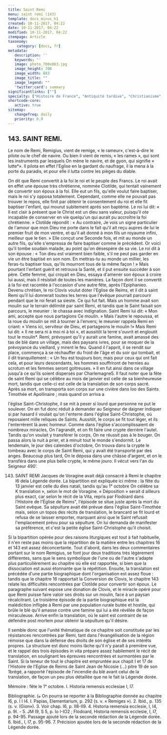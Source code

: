```yaml
---
title: Saint Remi
menu: saint remi (143)
template: docs_minus_h1
created: 10-11-2017, 04:22
date: 10-11-2017, 04:22
modified: 10-11-2017, 04:22
itempage: Article
taxonomy:
    category: [docs, fr]
metadata:
   description: ''
   keywords: ''
   image: photo_700x883.jpg
   image_height: 700
   image_width: 883
   image_title: ""
   image_legend: ""
   'twitter:card': summary
significantlinks: [""]
specialty: ["Histoire de France", "Antiquité tardive", "Christianisme", "Saint", "Reims", "Saint Rémi", "Clovis", "Baptème de Clovis"]
shortcode-core:
   active: true
sitemap:
   changefreq: daily
   priority: 0.9
---
```

## 143. SAINT REMI.

Le nom de Remi, Remigius, vient de remige, « le rameur», c'est-à-dire le pilote ou le chef de navire. 
Ou bien il vient de remis, « les rames », qui sont les instruments par lesquels On mène le navire, et de gyon, qui signifie « lutte*». 
Il pilota en effet l'Eglise en la gardant du naufrage, il la mena à la porte du paradis, et pour elle il lutta contre les pièges du diable.

On dit que Remi convertit à la foi le roi et le peuple des Francs. 
Le roi avait en effet une épouse très chrétienne, nommée Clotilde, qui tentait vainement de convertir son époux à la foi. 
Elle eut un fils, qu'elle voulut faire baptiser, mais le roi s'y opposa totalement. 
Cependant, comme elle ne pouvait pas trouver le repos, elle finit par obtenir le consentement du roi et elle fit baptiser l'enfant, qui mourut subitement après son baptême. 
Le roi lui dit: 
« Il est clair à présent que le Christ est un dieu sans valeur, puisqu'il ote incapable de conserver en vie quelqu'un qui aurait pu accroître la foi chrétienne. » 
Clotilde répondit : 
« Au contraire, Je vois un signe particulier de l'amour que mon Dieu me porte dans le fait qu'il ait reçu aupres de lui le premier fruit de mon ventre, et qu'il ait donné à mon fils un royaume infini, meilleur que le tien. » 
Elle conçut une Seconde fois, et mit au monde un autre fils, qu'elle s'empressa de faire baptiser comme le précédent. 
Or voici qu’il tombe soudain malade, au point qu'on désespère de sa vie. 
Le roi dit à son épouse : 
« Ton dieu est vraiment bien faible, s'il ne peut pas garder en vie un être baptisé en son nom. 
En mettras-tu au monde un millier, les feras-tu baptiser tous, qu'ils mourront tous de la même façon ! » 
Mais pourtant l'enfant guérit et retrouva la Santé, et il put ensuite succéder à son père. 
Cette femme, qui croyait en Dieu, essaya d'amener son époux à croire lui aussi, mais il résistait de toutes les manières. 
La façon dont il se convertit à la foi est racontée à l'occasion d'une autre fête, après l'Epiphanieo. 
Devenu chrétien, le roi Clovis voulut doter l'Eglise de Reims, et il dit à saint Remi qu'il lui donnerait toutes les terres que l'évêque pourrait parcourir pendant que le roi ferait sa sieste. 
Ce qui fut fait. Mais un homme avait son moulin sur le terrain délimité par saint Remi, et tandis que le Saint faisait son parcours, le meunier : le chassa avec indignation. 
Saint Remi lui dit: 
« Mon ami, accepte que nous partagions Ce moulin. » 
Mais l'autre le repoussa, et la roue du moulin se mit à tourner à l'envers; le meunier rappela Remi en criant: 
« Viens ici, serviteur de Dieu, et partageons le moulin !» 
Mais Remi lui dit: 
« Il ne sera ni à moi ni à toi », et aussitôt la terre s'ouvrit et engloutit tout le moulin*. 
Remi, prévoyant qu'il y aurait une famine, avait amassé des tas de blé dans un village, mais des paysans ivres, pour se moquer de la prévoyance du vieillard, y mirent le feu. 
Quand il l'apprit, il se rendit sur place, commença à se réchauffer du froid de l'âge et du soir qui tombait, et il dit tranquillement : 
« Un feu est toujours bon; mais pour ceux qui ont fait cela, et pour leurs descendants, les hommes souffriront de hernies au scrotum et les femmes seront goltreuses. » 
Il en fut ainsi dans ce village jusqu'à ce qu'ils soient dispersés par Charlemagne5. 
Il faut noter que la fête de saint Remi qui se célèbre au mois de janvier est celle de sa bienheureuse mort, tandis que celle-ci est celle de la translation de son corps sacré. 
Après sa mort, on transporta son corps sur une civière dans loo des Saints Timothée et Apollinaire ; mais quand on arriva a

l'église Saint-Christophe, il se mit à peser si lourd que personne ne put le soulever. 
On en fut donc réduit à demander au Seigneur de daigner indiquer si par hasard il voulait qu'on l'enterre dans l'église Saint-Christophe, où reposaient mille reliques de Saints. 
Aussitôt, le corps se fit tout léger, et ils l'enterrèrent là avec honneur. 
Comme dans l'église s'accomplissaient de nombreux miracles, On l'agrandit, et on fit faire une crypte derrière l'autel. 
Tandis qu'on voulait y transférer le corps, On ne réussit pas à le bouger. 
On passa alors la nuit à prier, et à minuit tout le monde s'endormit. 
Le lendemain, le jour des calendes d'octobre, On trouva dans la crypte le tombeau avec le corps de Saint Remi, qui y avait été transporté par des anges. 
Beaucoup plus tard, On le déposa dans une châsse d'argent, et on le transféra dans une plus belle crypte, le même jouro. 
Il vécut vers l'an du Seigneur 490’.

143. SAINT REMI
Jacques de Voragine avait déjà consacré à Remi le chapitre I6 dela Légende dorée. 
La bipartition est expliquée ici même : la fête du 13 janvier est celle du dies natali, tandis qu'au 1° octobre On célèbre sa K translation », selon le mot de Voragine. 
« Déposition » serait d ailleurs plus exact, car selon le récit de la Vita, repris par Flodoard dans l’Histoire de l'Église de Reims", l'épisode se situe juste après la mort du Saint evêque. 
Sa sépulture avait été prévue dans l'église Saint-Timothée mais, selon un topos des récits de translation, le brancard se fit lourd et refusa de se laisser emporter, marquant ainsi que le Saint refusait l'emplacement prévu pour sa sépulture. 
On lui demanda de manifester sa préférence, et c'est la petite église Saint-Christophe qu'il choisit. 

Si la bipartition opérée pour des raisons liturgiques est tout à fait habituelle, il n'en reste pas moins que la répartition de la matière entre les chapitres 16 et 143 est assez déconcertante. 
Tout d'abord, dans les deux commentaires portant sur le nom Remigius, se font jour deux traditions très légèrement différentes, sans que le sens symbolique de l'une ou de l'autre s'adapte plus particulièrement au chapitre où elle est rapportée, si bien que la dissociation est aussi étonnante que la répétition. 
Ensuite, la translation est précédée d'une partie biographique dont l'organisation est assez floue : tandis que le chapitre 16 rapportait la Conversion de Clovis, le chapitre 143 relate les difficultés rencontrées par Clotilde pour convertir son époux. 
Le paragraphe suivant expose une donation de Clovis, et le miracle opéré pour que Remi puisse faire valoir ses droits sur un moulin, face à un paysan récalcitrant. 
Le troisième épisode de la partie biographique est la malédiction infligée à Remi par une population rurale butée et hostile, qui brûle le blé qu'il amasse contre une famine qui lui a été révélée de façon miraculeuse. 
Arrive enfin la translation, où le saint est contraint de se défendre post mortem pour obtenir la sépulture qu'il désire. 

Il semble donc que l'unité thématique de ce chapitre soit constituée par les résistances rencontrées par Remi, tant dans l'évangélisation de la région rémoise que dans la défense des droits de son église et de ses intérêts propres. 
La structure est donc moins lâche qu'il n'y paraît à première vue, et le rappel des trois épisodes in vita prépare assez habilement le récit de translation, en soulignant les épreuves rencontrées et surmontées par le Saint. 
Si la teneur de tout le chapitre est empruntée aux chapit I et 17 de l'Histoire de l'Eglise de Reims de Saint Jean de Nicosie (...) pitre 19 de son 1brégé, a rapporté l'épisode de l'incendie du blé avant celui de la translation, de façon un peu plus détaillée que ne le fait la Légende dorée.

Mémoire : fête le 1° octobre.
I. Historia remensis ecclesiae I, I7.

Bibliographie.
(ه
On pourra se reporter à la Bibliographie donnée au chapitre I6, p. I I I4.
I. Papias, Elementarium, p. 292 (s. v. « Remiges »).
2. Ibid., p. 135 (s. v. (Gion»).
3. Voir chap. I6, p. II8-II9.
4. Historia remensia ecclesie, I, I4, p. 9I. -
5. JM I9, S 5, p. Io I-IO2 ; Flodoard, Historia remensis ecclesie, I, I7, p. 94-95. Passage ajouté lors de la seconde rédaction de la Légende dorée.
6. Ibid., I, I7, p. 95-96.
7. Précision ajoutée lors de la seconde rédaction de la Légende dorée.
